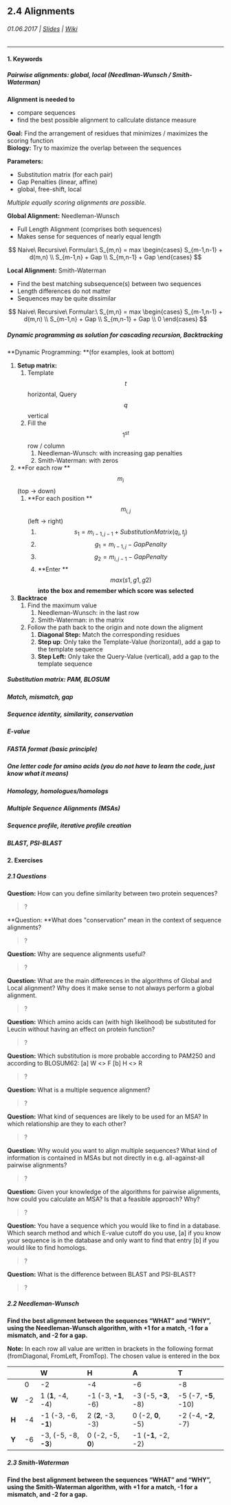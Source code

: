 ## 2.4 Alignments

###### 01.06.2017 \| [Slides](https://www.rostlab.org/sites/default/files/fileadmin/teaching/SoSe17/PP1CS/20170601_PP1_alignment.pdf) \| [Wiki](https://i12r-studfilesrv.informatik.tu-muenchen.de/sose17/pp4cs1/index.php/Alignments)

---

#### 1. Keywords

##### Pairwise alignments: global, local \(Needlman-Wunsch / Smith-Waterman\)

**Alignment is needed to**

* compare sequences
* find the best possible alignment to callculate distance measure

**Goal:** Find the arrangement of residues that minimizes / maximizes the scoring function  
**Biology:** Try to maximize the overlap between the sequences

**Parameters:**

* Substitution matrix \(for each pair\)
* Gap Penalties \(linear, affine\)
* global, free-shift, local

_Multiple equally scoring alignments are possible._

**Global Alignment:** Needleman-Wunsch

* Full Length Alignment \(comprises both sequences\)
* Makes sense for sequences of nearly equal length


$$
Naive\ Recursive\ Formular:\ S_{m,n} = max \begin{cases} S_{m-1,n-1} + d(m,n)
\\ S_{m-1,n} + Gap
\\ S_{m,n-1} + Gap
 \end{cases}
$$


**Local Alignment:** Smith-Waterman

* Find the best matching subsequence\(s\) between two sequences
* Length differences do not matter
* Sequences may be quite dissimilar


$$
Naive\ Recursive\ Formular:\ S_{m,n} = max \begin{cases} S_{m-1,n-1} + d(m,n)
\\ S_{m-1,n} + Gap
\\ S_{m,n-1} + Gap
\\ 0
 \end{cases}
$$


##### Dynamic programming as solution for cascading recursion, Backtracking

**Dynamic Programming: **\(for examples, look at bottom\)

1. **Setup matrix:**
   1. Template $$t$$ horizontal, Query $$q$$ vertical 
   2. Fill  the $$1^{st}$$ row / column 
      1. Needleman-Wunsch: with increasing gap penalties
      2. Smith-Waterman: with zeros
2. **For each row **$$m_i$$ \(top -&gt; down\)
   1. **For each position **$$m_{i,j}$$ \(left -&gt; right\)
      1. $$s_1 = m_{i-1,j-1} + SubstitutionMatrix(q_i, t_j)$$
      2. $$g_1 = m_{i-1,j} - GapPenalty$$
      3. $$g_2 = m_{i,j-1} - GapPenalty$$
      4. **Enter **$$max(s1,g1,g2)$$ **into the box and remember which score was selected**
3. **Backtrace**
   1. Find the maximum value
      1. Needleman-Wunsch: in the last row
      2. Smith-Waterman: in the matrix
   2. Follow the path back to the origin and note down the aligment
      1. **Diagonal Step:** Match the corresponding residues
      2. **Step up**: Only take the Template-Value \(horizontal\), add a gap to the template sequence
      3. **Step Left:** Only take the Query-Value \(vertical\), add a gap to the template sequence

##### Substitution matrix: PAM, BLOSUM

##### Match, mismatch, gap

##### 

##### Sequence identity, similarity, conservation

##### 

##### E-value

##### 

##### FASTA format \(basic principle\)

##### 

##### One letter code for amino acids \(you do not have to learn the code, just know what it means\)

##### 

##### Homology, homologues/homologs

##### 

##### Multiple Sequence Alignments \(MSAs\)

##### 

##### Sequence profile, iterative profile creation

##### 

##### BLAST, PSI-BLAST

##### 

#### 2. Exercises

##### 2.1 Questions

**Question:** How can you define similarity between two protein sequences?

> ?

**Question: **What does "conservation" mean in the context of sequence alignments?

> ?

**Question:** Why are sequence alignments useful?

> ?

**Question:** What are the main differences in the algorithms of Global and Local alignment? Why does it make sense to not always perform a global alignment.

> ?

**Question:** Which amino acids can \(with high likelihood\) be substituted for Leucin without having an effect on protein function?

> ?

**Question:** Which substitution is more probable according to PAM250 and according to BLOSUM62: \[a\] W &lt;&gt; F \[b\] H &lt;&gt; R

> ?

**Question:** What is a multiple sequence alignment?

> ?

**Question:** What kind of sequences are likely to be used for an MSA? In which relationship are they to each other?

> ?

**Question:** Why would you want to align multiple sequences? What kind of information is contained in MSAs but not directly in e.g. all-against-all pairwise alignments?

> ?

**Question:** Given your knowledge of the algorithms for pairwise alignments, how could you calculate an MSA? Is that a feasible approach? Why?

> ?

**Question:** You have a sequence which you would like to find in a database. Which search method and which E-value cutoff do you use, \[a\] if you know your sequence is in the database and only want to find that entry \[b\] if you would like to find homologs.

> ?

**Question:** What is the difference between BLAST and PSI-BLAST?

> ?

##### 2.2 Needleman-Wunsch

**Find the best alignment between the sequences “WHAT” and “WHY”, using the Needleman-Wunsch algorithm, with +1 for a match, -1 for a mismatch, and -2 for a gap.**

**Note:** In each row all value are written in brackets in the following format \(fromDiagonal, FromLeft, FromTop\). The chosen value is entered in the box

|  |  | W | H | A | T |
| :--- | :--- | :--- | :--- | :--- | :--- |
|  | 0 | -2 | -4 | -6 | -8 |
| **W** | -2 | 1 \(**1**, -4, -4\) | -1 \(-3, **-1**, -6\) | -3 \(-5, **-3**, -8\) | -5 \(-7, **-5**, -10\) |
| **H** | -4 | -1 \(-3, -6, **-1**\) | 2 \(**2**,  -3, -3\) | 0 \(-2, **0**, -5\) | -2 \(-4, **-2**, -7\) |
| **Y** | -6 | -3, \(-5, -8, **-3**\) | 0 \(-2, -5, **0**\) | -1 \(**-1**, -2, -2\) |  |

##### 2.3 Smith-Waterman

**Find the best alignment between the sequences “WHAT” and “WHY”, using the Smith-Waterman algorithm, with +1 for a match, -1 for a mismatch, and -2 for a gap.**

